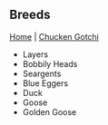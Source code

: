 ## Breeds

[Home](../) | [Chucken Gotchi](./)

- Layers
- Bobbily Heads
- Seargents
- Blue Eggers
- Duck
- Goose
- Golden Goose
